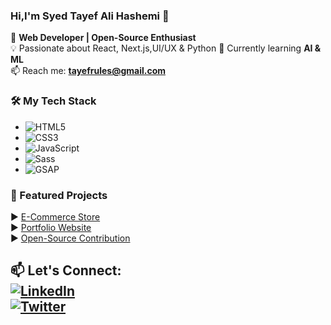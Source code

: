   ### Hi,I'm Syed Tayef Ali Hashemi 👋

🚀 **Web Developer | Open-Source Enthusiast**  
💡 Passionate about React, Next.js,UI/UX & Python 
🌱 Currently learning **AI & ML**  
📫 Reach me: **tayefrules@gmail.com**  

### 🛠️ My Tech Stack

- ![HTML5](https://img.shields.io/badge/-HTML5-E34F26?logo=html5&logoColor=white)
- ![CSS3](https://img.shields.io/badge/-CSS3-1572B6?logo=css3&logoColor=white)
- ![JavaScript](https://img.shields.io/badge/-JavaScript-F7DF1E?logo=javascript&logoColor=black)
- ![Sass](https://img.shields.io/badge/-Sass-CC6699?logo=sass&logoColor=white)
- ![GSAP](https://img.shields.io/badge/-GSAP-88CE02?logo=greensock&logoColor=white)

### 📌 Featured Projects

▶️ [E-Commerce Store](https://tayef602.github.io/e-commerce-website.github.io/)  
▶️ [Portfolio Website](https://tayef602.github.io/Mohammad-Tayef.github.io/)  
▶️ [Open-Source Contribution](https://github.com/yourusername/opensource)  

📫 **Let's Connect:**  
[![LinkedIn](https://img.shields.io/badge/LinkedIn-0077B5?style=flat&logo=linkedin&logoColor=white)](https://www.linkedin.com/in/md-tayef-a68a4a352/)  
[![Twitter](https://img.shields.io/badge/Twitter-1DA1F2?style=flat&logo=twitter&logoColor=white)](https://x.com/Tay3fM6854)  
---



